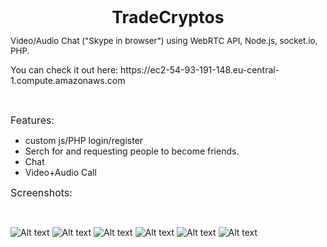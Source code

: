 <p style="text-align: center;"><span style="font-size: 20pt;"><strong>TradeCryptos</strong></span></p>
<p><span style="font-size: 10pt;">Video/Audio Chat ("Skype in browser") using WebRTC API, Node.js, socket.io, PHP.</span></p>
You can check it out here: https://ec2-54-93-191-148.eu-central-1.compute.amazonaws.com
<p>&nbsp;</p>
<p><span style="font-size: 12pt;">Features:</span></p>
<ul>
<li>custom js/PHP login/register</li>
<li>Serch for and requesting people to become friends.</li>
<li>Chat</li>
<li>Video+Audio Call</li>
</ul>
<p><span style="font-size: 12pt;">Screenshots:</span></p>
<p>&nbsp;</p>

![Alt text](http://ec2-54-93-229-217.eu-central-1.compute.amazonaws.com/screenshots/outs/1.PNG "Optional title")
![Alt text](http://ec2-54-93-229-217.eu-central-1.compute.amazonaws.com/screenshots/outs/2.PNG "Optional title")
![Alt text](http://ec2-54-93-229-217.eu-central-1.compute.amazonaws.com/screenshots/outs/3.PNG "Optional title")
![Alt text](http://ec2-54-93-229-217.eu-central-1.compute.amazonaws.com/screenshots/outs/4.PNG "Optional title")
![Alt text](http://ec2-54-93-229-217.eu-central-1.compute.amazonaws.com/screenshots/outs/5.PNG "Optional title")
![Alt text](http://ec2-54-93-229-217.eu-central-1.compute.amazonaws.com/screenshots/outs/6.PNG "Optional title")






